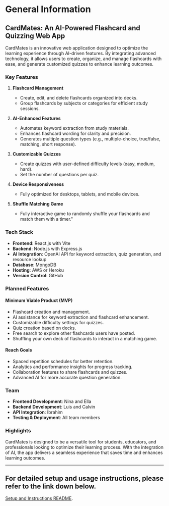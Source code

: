 # General Information

## CardMates: An AI-Powered Flashcard and Quizzing Web App

CardMates is an innovative web application designed to optimize the learning experience through AI-driven features. By integrating advanced technology, it allows users to create, organize, and manage flashcards with ease, and generate customized quizzes to enhance learning outcomes.

### Key Features

1. **Flashcard Management**
   - Create, edit, and delete flashcards organized into decks.
   - Group flashcards by subjects or categories for efficient study sessions.

2. **AI-Enhanced Features**
   - Automates keyword extraction from study materials.
   - Enhances flashcard wording for clarity and precision.
   - Generates multiple question types (e.g., multiple-choice, true/false, matching, short response).

3. **Customizable Quizzes**
   - Create quizzes with user-defined difficulty levels (easy, medium, hard).
   - Set the number of questions per quiz.

4. **Device Responsiveness**
   - Fully optimized for desktops, tablets, and mobile devices.
  
5. **Shuffle Matching Game**
   - Fully interactive game to randomly shuffle your flashcards and match them with a timer."

### Tech Stack

- **Frontend**: React.js with Vite
- **Backend**: Node.js with Express.js
- **AI Integration**: OpenAI API for keyword extraction, quiz generation, and resource lookup
- **Database**: MongoDB
- **Hosting**: AWS or Heroku
- **Version Control**: GitHub

### Planned Features

#### Minimum Viable Product (MVP)
- Flashcard creation and management.
- AI assistance for keyword extraction and flashcard enhancement.
- Customizable difficulty settings for quizzes.
- Quiz creation based on decks.
- Free search to explore other flashcards users have posted.
- Shuffling your own deck of flashcards to interact in a matching game.


#### Reach Goals
- Spaced repetition schedules for better retention.
- Analytics and performance insights for progress tracking.
- Collaboration features to share flashcards and quizzes.
- Advanced AI for more accurate question generation.

### Team

- **Frontend Development**: Nina and Ella
- **Backend Development**: Luis and Calvin
- **API Integration**: Ibrahim
- **Testing & Deployment**: All team members

### Highlights

CardMates is designed to be a versatile tool for students, educators, and professionals looking to optimize their learning process. With the integration of AI, the app delivers a seamless experience that saves time and enhances learning outcomes.

---

## For detailed setup and usage instructions, please refer to the link down below.
[Setup and Instructions README](../README_2.md).

